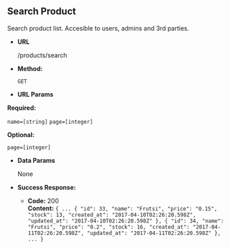 **Search Product**
----
  Search product list. Accesible to users, admins and 3rd parties.

* **URL**

  /products/search

* **Method:**

  `GET`
  
*  **URL Params**

  **Required:**
 
   `name=[string]`
   `page=[integer]`

  **Optional:**
 
   `page=[integer]`
   

* **Data Params**

  None

* **Success Response:**

  * **Code:** 200 <br />
    **Content:** `{ ...
                    {
                      "id": 33,
                      "name": "Frutsi",
                      "price": "0.15",
                      "stock": 13,
                      "created_at": "2017-04-10T02:26:20.598Z",
                      "updated_at": "2017-04-10T02:26:20.598Z"
                    },
                    {
                      "id": 34,
                      "name": "Frutsi",
                      "price": "0.2",
                      "stock": 16,
                      "created_at": "2017-04-11T02:26:20.598Z",
                      "updated_at": "2017-04-11T02:26:20.598Z"
                    },
                    ...
                  }`
